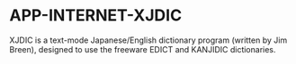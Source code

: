 APP-INTERNET-XJDIC
==================

XJDIC is a text-mode Japanese/English dictionary program (written by Jim   Breen), designed to use the freeware EDICT and KANJIDIC dictionaries. 
